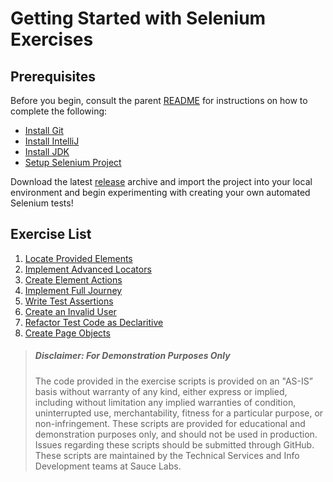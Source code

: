 # Getting Started with Selenium Exercises
## Prerequisites

Before you begin, consult the parent [README](../README.md#getting-started-with-selenium) for instructions on how to complete the following:

* [Install Git](../README.md#install-git)
* [Install IntelliJ](../README.md#install-intellij)
* [Install JDK](../README.md#install-the-jdk)
* [Setup Selenium Project](../README.md#setup-the-project)


Download the latest [release](https://github.com/saucelabs-training/Getting-Started-with-Selenium/releases) archive and import the project into your local environment and begin experimenting with creating your own automated Selenium tests! 

## Exercise List
1. [Locate Provided Elements](exercise1.md)
2. [Implement Advanced Locators](exercise2.md)
3. [Create Element Actions](exercise3.md)
4. [Implement Full Journey](exercise4.md)
5. [Write Test Assertions](exercise5.md)
6. [Create an Invalid User](exercise6.md)
7. [Refactor Test Code as Declaritive](exercise7.md)
8. [Create Page Objects](exercise8.md)

> ##### Disclaimer: For Demonstration Purposes Only
> The code provided in the exercise scripts is provided on an "AS-IS” basis without warranty of any kind, either express or implied, including without limitation any implied warranties of condition, uninterrupted use, merchantability, fitness for a particular purpose, or non-infringement. These scripts are provided for educational and demonstration purposes only, and should not be used in production. Issues regarding these scripts should be submitted through GitHub. These scripts are maintained by the Technical Services and Info Development teams at Sauce Labs.

    